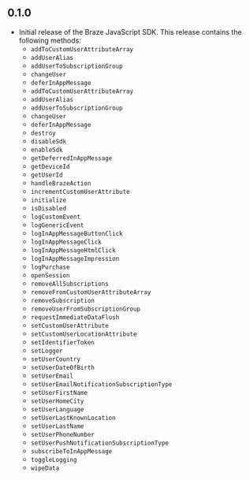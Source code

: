 ## 0.1.0

- Initial release of the Braze JavaScript SDK. This release contains the following methods:
  - `addToCustomUserAttributeArray`
  - `addUserAlias`
  - `addUserToSubscriptionGroup`
  - `changeUser`
  - `deferInAppMessage`
  - `addToCustomUserAttributeArray`
  - `addUserAlias`
  - `addUserToSubscriptionGroup`
  - `changeUser`
  - `deferInAppMessage`
  - `destroy`
  - `disableSdk`
  - `enableSdk`
  - `getDeferredInAppMessage`
  - `getDeviceId`
  - `getUserId`
  - `handleBrazeAction`
  - `incrementCustomUserAttribute`
  - `initialize`
  - `isDisabled`
  - `logCustomEvent`
  - `logGenericEvent`
  - `logInAppMessageButtonClick`
  - `logInAppMessageClick`
  - `logInAppMessageHtmlClick`
  - `logInAppMessageImpression`
  - `logPurchase`
  - `openSession`
  - `removeAllSubscriptions`
  - `removeFromCustomUserAttributeArray`
  - `removeSubscription`
  - `removeUserFromSubscriptionGroup`
  - `requestImmediateDataFlush`
  - `setCustomUserAttribute`
  - `setCustomUserLocationAttribute`
  - `setIdentifierToken`
  - `setLogger`
  - `setUserCountry`
  - `setUserDateOfBirth`
  - `setUserEmail`
  - `setUserEmailNotificationSubscriptionType`
  - `setUserFirstName`
  - `setUserHomeCity`
  - `setUserLanguage`
  - `setUserLastKnownLocation`
  - `setUserLastName`
  - `setUserPhoneNumber`
  - `setUserPushNotificationSubscriptionType`
  - `subscribeToInAppMessage`
  - `toggleLogging`
  - `wipeData`
